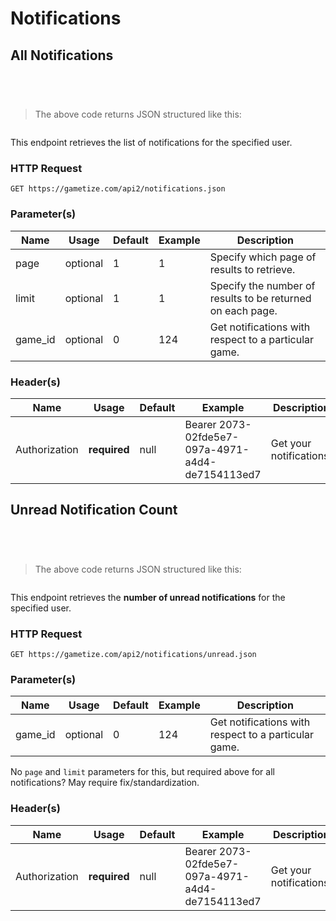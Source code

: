 # Notifications

## All Notifications

```java
```

```python
```

```shell
```

```javascript
```

>The above code returns JSON structured like this:

```json
```

This endpoint retrieves the list of notifications for the specified user.

### HTTP Request
`GET https://gametize.com/api2/notifications.json`

### Parameter(s)
Name | Usage | Default | Example | Description
---|---|---|---|---
page | optional | 1 | 1 | Specify which page of results to retrieve.
limit | optional | 1 | 1 | Specify the number of results to be returned on each page.
game_id | optional | 0 | 124 | Get notifications with respect to a particular game.

### Header(s)
Name | Usage | Default | Example | Description
---|---|---|---|---
Authorization | **required** | null | Bearer 2073-02fde5e7-097a-4971-a4d4-de7154113ed7| Get your notifications.

## Unread Notification Count

```java
```

```python
```

```shell
```

```javascript
```

>The above code returns JSON structured like this:

```json
```

This endpoint retrieves the **number of unread notifications** for the specified user.

### HTTP Request
`GET https://gametize.com/api2/notifications/unread.json`

### Parameter(s)
Name | Usage | Default | Example | Description
---|---|---|---|---
game_id | optional | 0 | 124 | Get notifications with respect to a particular game.

<aside class="dev">No <code>page</code> and <code>limit</code> parameters for this, but required above for all notifications? May require fix/standardization.</aside>

### Header(s)
Name | Usage | Default | Example | Description
---|---|---|---|---
Authorization | **required** | null | Bearer 2073-02fde5e7-097a-4971-a4d4-de7154113ed7| Get your notifications.
